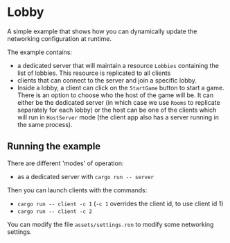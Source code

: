 # Lobby

A simple example that shows how you can dynamically update the networking configuration at runtime.

The example contains:
- a dedicated server that will maintain a resource `Lobbies` containing the list of lobbies. This resource is replicated to all clients
- clients that can connect to the server and join a specific lobby.
- Inside a lobby, a client can click on the `StartGame` button to start a game. There is an option to choose who the host of the game will be. It can either be the dedicated
server (in which case we use `Rooms` to replicate separately for each lobby) or the host can be one of the clients which will run in `HostServer` mode (the client app also has a server running in the same process).


## Running the example

There are different 'modes' of operation:

- as a dedicated server with `cargo run -- server`

Then you can launch clients with the commands:

- `cargo run -- client -c 1` (`-c 1` overrides the client id, to use client id 1)
- `cargo run -- client -c 2`

You can modify the file `assets/settings.ron` to modify some networking settings.